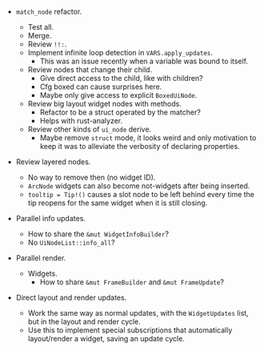* `match_node` refactor.
    - Test all.
    - Merge.
    - Review `!!:`.
    - Implement infinite loop detection in `VARS.apply_updates`.
        - This was an issue recently when a variable was bound to itself.
    - Review nodes that change their child.
        - Give direct access to the child, like with children?
        - Cfg boxed can cause surprises here.
        - Maybe only give access to explicit `BoxedUiNode`.
    - Review big layout widget nodes with methods.
        - Refactor to be a struct operated by the matcher?
        - Helps with rust-analyzer.
    - Review other kinds of `ui_node` derive.
        - Maybe remove `struct` mode, it looks weird and only motivation to keep it was to
          alleviate the verbosity of declaring properties.


* Review layered nodes.
    - No way to remove then (no widget ID).
    - `ArcNode` widgets can also become not-widgets after being inserted.
    - `tooltip = Tip!()` causes a slot node to be left behind every time the tip reopens
      for the same widget when it is still closing.

* Parallel info updates.
    - How to share the `&mut WidgetInfoBuilder`?
    - No `UiNodeList::info_all`?

* Parallel render.
    - Widgets.
        - How to share `&mut FrameBuilder` and `&mut FrameUpdate`?



* Direct layout and render updates.
    - Work the same way as normal updates, with the `WidgetUpdates` list, but in the layout and render cycle.
    - Use this to implement special subscriptions that automatically layout/render a widget, saving an update
      cycle.